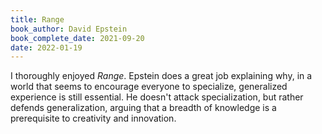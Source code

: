 ```yaml
---
title: Range
book_author: David Epstein
book_complete_date: 2021-09-20
date: 2022-01-19
---
```


I thoroughly enjoyed <cite>Range</cite>. Epstein does a great job explaining why, in a world that seems to encourage everyone to specialize, generalized experience is still essential. He doesn't attack specialization, but rather defends generalization, arguing that a breadth of knowledge is a prerequisite to creativity and innovation.
